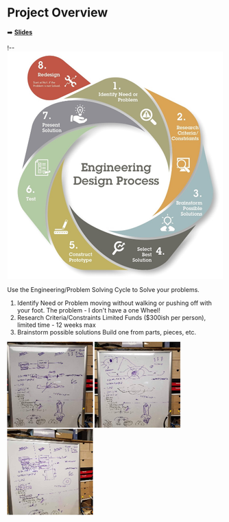 <!-- .slide: data-background="./Images/header.svg" data-background-repeat="none" data-background-size="40% 40%" data-background-position="center 10%" class="header" -->
# Project Overview

<!-- Put a link to the slides so that students can find them -->

➡️ [**Slides**](/gunterBotsEngineeringCourse/Slides/Lesson2.html ':ignore')

<!-- > -->

!-- ![Image of Engineering Design Circle](../engineeringDesignProcess.png)

Use the Engineering/Problem Solving Cycle to Solve your problems.
1. Identify Need or Problem
   moving without walking or pushing off with your foot.
   The problem - I don't have a one Wheel!  
1. Research Criteria/Constraints
   Limited Funds ($300ish per person), limited time - 12 weeks max
1. Brainstorm possible solutions
   Build one from parts, pieces, etc.

<img src="./Images/62118.jpg" width="200" height="200">
<img src="./Images/62120.jpg" width="200" height="200">
<img src="./Images/62124.jpg" width="200" height="200">
<!-- > -->